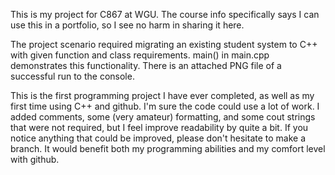 This is my project for C867 at WGU.
The course info specifically says I can use this in a portfolio, so I see no harm in sharing it here.

The project scenario required migrating an existing student system to C++ with given function and class requirements.
main() in main.cpp demonstrates this functionality.
There is an attached PNG file of a successful run to the console.

This is the first programming project I have ever completed, as well as my first time using C++ and github. I'm sure the code could use a lot of work.
I added comments, some (very amateur) formatting, and some cout strings that were not required, but I feel improve readability by quite a bit.
If you notice anything that could be improved, please don't hesitate to make a branch. It would benefit both my programming abilities and my comfort level with github.
